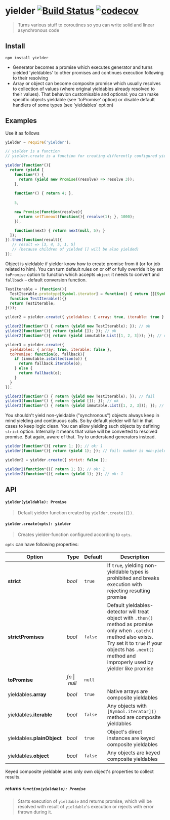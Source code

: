 # yielder [![Build Status](https://travis-ci.org/iagurban/yielder.svg?branch=master)](https://travis-ci.org/iagurban/yielder) [![codecov](https://codecov.io/gh/iagurban/react-linking-model/branch/master/graph/badge.svg)](https://codecov.io/gh/iagurban/yielder)
> Turns various stuff to coroutines so you can write solid and linear asynchronous code

## Install

```shell
npm install yielder
```
- Generator becomes a promise which executes generator and turns yielded 'yieldables' to other promises and continues execution following to their resolving
- Array or object can become composite promise which usually resolves to collection of values (where original yieldables already resolved to their values). That behavion customisable and optional: you can make specific objects yieldable (see 'toPromise' option) or disable default handlers of some types (see 'yieldables' option)

## Examples

Use it as follows

```javascript
yielder = require('yielder');

// yielder is a function
// yielder.create is a function for creating differently configured yielder

yielder(function*(){
  return (yield [
    function*() {
      return (yield new Promise((resolve) => resolve 3));
    },
    
    function*() { return 4; },
    
    5,

    new Promise(function(resolve){
      return setTimeout(function(){ resolve(1); }, 1000);
    }),

    function(next) { return next(null, 5); }
  ]);
}).then(function(result){
   // result => [3, 4, 5, 1, 5]
   // (because children of yielded [] will be also yielded)
});
```


Object is yieldable if yielder know how to create promise from it (or for job related to him). You can turn default rules on or off or fully override it by set `toPromise` option to function which accepts `object` it needs to convert and `fallback` – default conversion function.

```javascript
TestIterable = (function(){
  TestIterable.prototype[Symbol.iterator] = function() { return [][Symbol.iterator](); };
  function TestIterable(){}
  return TestIterable;
}());

yilder2 = yielder.create({ yieldables: { array: true, iterable: true } });

yilder2(function*() { return (yield new TestIterable); }); // ok
yilder2(function*(){ return (yield []); }); // ok
yilder2(function*(){ return (yield immutable.List([1, 2, 3])); }); // ok

yilder3 = yielder.create({
  yieldables: { array: true, iterable: false },
  toPromise: function(o, fallback){
    if (immutable.isCollection(o)) {
      return fallback.iterable(o);
    } else {
      return fallback(o);
    }
  }
});

yilder3(function*() { return (yield new TestIterable); }); // fail
yilder3(function*() { return (yield []); }); // ok
yilder3(function*() { return (yield immutable.List([1, 2, 3])); }); // ok

```


You shouldn't yield non-yieldable ("synchronous") objects always keep in mind yielding and continuous calls. So by default yielder will fail in that cases to keep logic clean. You can allow yielding such objects by defining `strict` option. Internally it means that value will be converted to resolved promise.
But again, aware of that. Try to understand generators instead.

```javascript
yielder(function*(){ return 1; }); // ok: 1
yielder(function*(){ return (yield 1); }); // fail: number is non-yieldable

yielder2 = yielder.create({ strict: false });

yielder2(function*(){ return 1; }); // ok: 1
yielder2(function*(){ return (yield 1); }); // ok: 1
```

## API

#### `yielder(yieldable): Promise`
> Default yielder function created by `yielder.create({})`.

#### `yielder.create(opts): yielder`
> Creates yielder-function configured according to `opts`.

`opts` can have following properties:
  
  | Option | Type | Default | Description |
  | --- | --- | --- | --- |
  | **strict** | _bool_ | `true` | If `true`, yielding non-yieldable types is prohibited and breaks execution with rejecting resulting promise |
  | **strictPromises** | _bool_ | `false` | Default yieldables-detector will treat object with `.then()` method as promise only when `.catch()` method also exists. Try set it to `true` if your objects has `.next()` method and improperly used by yielder like promise |
  | **toPromise** | _fn_&nbsp;\|&nbsp;_null_ | `null` |
  | yieldables.**array**       | _bool_ | `true`  | Native arrays are composite yieldables
  | yieldables.**iterable**    | _bool_ | `false` | Any objects with `[Symbol.iterator]()` method are composite yieldables
  | yieldables.**plainObject** | _bool_ | `true`  | Object's direct instances are keyed composite yieldables
  | yieldables.**object**      | _bool_ | `false` | Any objects are keyed composite yieldables
  
Keyed composite yieldable uses only own object's properties to collect results.

##### _returns_ `function(yieldable): Promise`
> Starts execution of `yieldable` and returns promise, which will be resolved with result of `yieldable`'s execution or rejects with error thrown during it.

